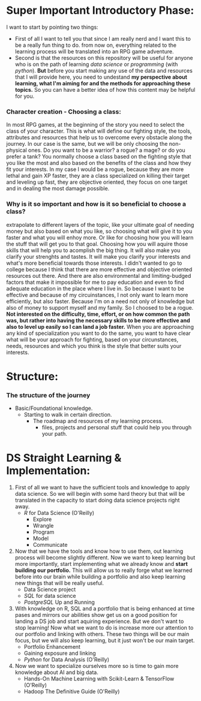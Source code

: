 # Super Important Introductory Phase:
I want to start by pointing two things:
* First of all I want to tell you that since I am really nerd and I want this to be a really fun thing to do. from now on, everything related to the learning process will be translated into an RPG game adventure.
* Second is that the resources on this repository will be useful for anyone who is on the path of learning *data science* or *programming* (with *python*). **But** before you start making any use of the data and resources that I will provide here, you need to undestand **my perspective about learning, what I'm aiming for and the methods for approaching these topics.** So you can have a better idea of how this content may be helpful for you.

### Character creation - Choosing a class:
In most RPG games, at the beginning of the story you need to select the class of your character. This is what will define our fighting style, the tools, attributes and resources that help us to overcome every obstacle along the journey.
In our case is the same, but we will be only choosing the non-physical ones.
Do you want to be a warrior? a rogue? a mage? or do you prefer a tank? 
You normally choose a class based on the fighting style that you like the most and also based on the benefits of the class and how they fit your interests. 
In my case I would be a rogue, because they are more lethal and gain XP faster, they are a class specialized on killing their target and leveling up fast, they are objective oriented, they focus on one target and in dealing the most damage possible.
### Why is it so important and how is it so beneficial to choose a class?
extrapolate to different layers of the topic, like your ultimate goal of needing money but also based on what you like, so choosing what will give it to you faster and what you will enhoy more. Or like for choosing how you will learn the stuff that will get you to that goal. Choosing how you will aquire those skills that will help you to acomplish the big thing.
It will also make you clarify your strenghts and tastes. It will make you clarify your interests and what's more beneficial towards those interests. 
I didn't wanted to go to college because I think that there are more effective and objective oriented resources out there. And there are also environmental and limiting-budged factors that make it impossible for me to pay education and even to find adequate education in the place where I live in. 
So because I want to be effective and because of my circuinstances, I not only want to learn more efficiently, but also faster. Because I'm on a need not only of knowledge but also of money to support myself and my family.
So I choosed to be a rogue. **Not interested on the difficulty, time, effort, or on how common the path was, but rather into having the necessary skills to be more effective and also to level up easily so I can land a job faster.**
When you are approaching any kind of specialization you want to do the same, you want to have clear what will be your approach for fighting, based on your circunstances, needs, resources and which you think is the style that better suits your interests. 

# Structure:
### The structure of the journey
* Basic/Foundational knowledge.
  * Starting to walk in certain direction.
    * The roadmap and resources of my learning process.
      * files, projects and personal stuff that could help you through your path. 

# DS Straight Learning & Implementation:
1. First of all we want to have the sufficient tools and knowledge to apply data science. So we will begin with some hard theory but that will be translated in the capacity to start doing data science projects right away.
   * *R* for Data Science (O'Reilly)
     * Explore
     * Wrangle
     * Program
     * Model
     * Communicate
2. Now that we have the tools and know how to use them, out learning process will become slightly different. Now we want to keep learning but more importantly, start implementing what we already know and **start building our portfolio.** This will allow us to really forge what we learned before into our brain while building a portfolio and also keep learning new things that will be really useful.
   * Data Science project
   * *SQL* for data science
   * *PostgreSQL* Up and Running
3. With knowledge on R, SQL and a portfolio that is being enhanced at time pases and mirrors our abilities show get us on a good position for landing a DS job and start aquiring experience. But we don't want to stop learning! Now what we want to do is increase more our attention to our portfolio and linking with others. These two things will be our main focus, but we will also keep learning, but it just won't be our main target. 
   * Portfolio Enhancement
   * Gaining exposure and linking 
   * *Python* for Data Analysis (O'Reilly)
4. Now we want to specialize ourselves more so is time to gain more knowledge about AI and big data.
   * Hands-On Machine Learning with Scikit-Learn & TensorFlow (O'Reilly)
   * Hadoop The Definitive Guide (O'Reilly)
